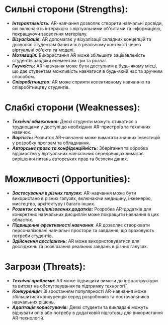 # Сильні сторони (Strengths):

- **_Інтерактивність:_** AR-навчання дозволяє створити навчальні досвіди, які включають інтеракцію з віртуальними об'єктами та інформацією, покращуючи засвоєння матеріалу.
- **_Візуалізація_**: AR допомагає у візуалізації складних концепцій та дозволяє студентам бачити їх в реальному контексті через віртуальні об'єкти та моделі.
- **_Мотивація:_** Використання AR може збільшити зацікавленість студентів завдяки елементам гри та розваг.
- **_Гнучкість:_** AR-навчання може бути доступним в будь-якому місці, що дає студентам можливість навчатися в будь-який час та зручним способом.
- **_Співробітництво_**: AR може сприяти колективному навчанню та співробітництву студентів.
# Слабкі сторони (Weaknesses):

- **_Технічні обмеження:_** Деякі студенти можуть стикатися з труднощами у доступі до необхідних AR-пристроїв та технічних навичок.
- **_Вартість:_** Розвиток AR-навчання може вимагати значних інвестицій у розробку програм та обладнання.
- **_Авторське право та конфіденційність:_** Зберігання та обробка відомостей у віртуальних навчальних середовищах вимагає вирішення питань авторських прав та безпеки даних.
# Можливості (Opportunities):

- **_Застосування в різних галузях:_** AR-навчання може бути використано в різних галузях, включаючи медицину, інженерію, мистецтво, архітектуру і багато інших.
- **_Розвиток спеціалізованих додатків:_** Розробка AR-додатків для конкретних навчальних дисциплін може покращити навчання в цих областях.
- **_Підвищення ефективності навчання_**: AR дозволяє створювати персоналізовані навчальні простори та завдання, що враховують потреби студентів.
- **_Здійснення досліджень:_** AR може використовуватися для досліджень та розв'язання реальних завдань в різних галузях.
# Загрози (Threats):

- **_Технічні проблеми_**: AR може підвищити вимоги до інфраструктури та витрат на обслуговування та підтримку технології.
- **_Конкуренція:_** Зі зростанням популярності AR-навчання може збільшитися конкуренція серед розробників та постачальників навчальних рішень.
- **_Адаптація користувачів:_** Деякі студенти та викладачі можуть відчувати опір або потребу в додатковій підготовці для використання AR-технологій.